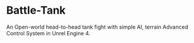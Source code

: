 # Battle-Tank
An Open-world head-to-head tank fight with simple AI, terrain Advanced Control System in Unrel Engine 4.
